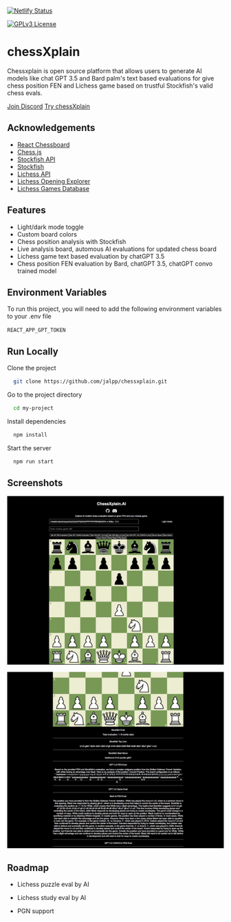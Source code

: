 
[![Netlify Status](https://api.netlify.com/api/v1/badges/310a8201-6453-448c-8651-e237d3c3b8f3/deploy-status)](https://app.netlify.com/sites/chessxplain/deploys)

[![GPLv3 License](https://img.shields.io/badge/License-GPL%20v3-yellow.svg)](https://opensource.org/licenses/)

# chessXplain
Chessxplain is open source platform that allows users to generate AI models like chat GPT 3.5 and Bard palm's text based evaluations for give chess position FEN and Lichess game based on trustful Stockfish's valid chess evals.

[Join Discord](https://discord.gg/PRQTXZXc8Z) [Try chessXplain](https://chessxplain.netlify.app/)

## Acknowledgements

 - [React Chessboard](https://github.com/Clariity/react-chessboard)
 - [Chess.js](https://unpkg.com/browse/chess.js@0.12.0/)
 - [Stockfish API](https://stockfish.online/)
 - [Stockfish](https://stockfishchess.org/)
 - [Lichess API](https://lichess.org/api)
 - [Lichess Opening Explorer](https://lichess.org/api#tag/Opening-Explorer)
 - [Lichess Games Database](https://lichess.org/api#tag/Games/operation/gamePgn)


## Features

- Light/dark mode toggle
- Custom board colors
- Chess position analysis with Stockfish
- Live analysis board, automous AI evaluations for updated chess board
- Lichess game text based evaluation by chatGPT 3.5
- Chess position FEN evaluation by Bard, chatGPT 3.5, chatGPT convo trained model


## Environment Variables

To run this project, you will need to add the following environment variables to your .env file


`REACT_APP_GPT_TOKEN`


## Run Locally

Clone the project

```bash
  git clone https://github.com/jalpp/chessxplain.git
```

Go to the project directory

```bash
  cd my-project
```

Install dependencies

```bash
  npm install
```

Start the server

```bash
  npm run start
```


## Screenshots

![screenshot1](./chessxplain/public/screenshot1.png)

![screenshot2](./chessxplain/public/screenshot2.png)


## Roadmap

- Lichess puzzle eval by AI

- Lichess study eval by AI

- PGN support




